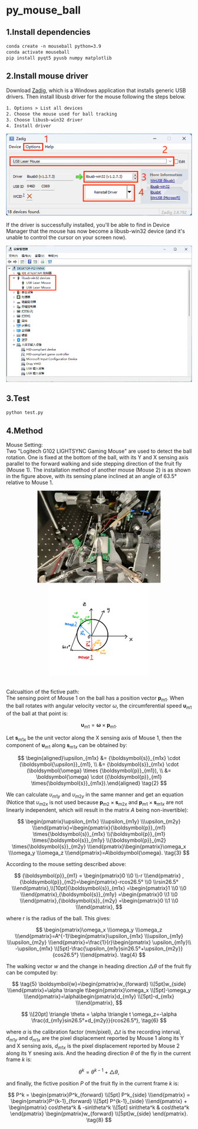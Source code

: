 # py_mouse_ball

## 1.Install dependencies

```
conda create -n mouseball python=3.9
conda activate mouseball
pip install pyqt5 pyusb numpy matplotlib
```

## 2.Install mouse driver

Download [Zadig](https://zadig.akeo.ie/), which is a Windows application that installs generic USB drivers. Then install libusb driver for the mouse following the steps below.

```
1. Options > List all devices
2. Choose the mouse used for ball tracking
3. Choose libusb-win32 driver
4. Install driver
```

<div align="center">
<img src="image1.png" width="600">
</div>

If the driver is successfully installed, you'll be able to find in Device Manager that the mouse has now become a libusb-win32 device (and it's unable to control the cursor on your screen now).

<div align="center">
<img src="image2.png" width="600">
</div>

## 3.Test

```
python test.py
```

## 4.Method

Mouse Setting: \
Two "Logitech G102 LIGHTSYNC Gaming Mouse" are used to detect the ball rotation. One is fixed at the bottom of the ball, with its
Y and X sensing axis parallel to the forward walking and side stepping direction of the fruit fly (Mouse 1).
The installation method of another mouse (Mouse 2) is as shown in the figure above, with its sensing plane inclined at an angle of 63.5° relative to
Mouse 1.

<div align="center">
<img src="image3.jpg" height="250">
<img src="image4.jpg" height="250">
</div>  
</br>

Calcualtion of the fictive path: \
The sensing point of Mouse 1 on the ball has a position vector ${\boldsymbol{p}}_{m1}$. When the ball rotates with angular velocity vector $\omega$, the circumferential speed ${\boldsymbol{\upsilon}}_{m1}$ of the ball at that point is:

$$
    {\boldsymbol{\upsilon}}_{m1} = \boldsymbol{\omega} \times {\boldsymbol{p}}_{m1}.
    \tag{1}
$$

Let ${\boldsymbol{s}}_{m1x}$ be the unit vector along the X sensing axis of Mouse 1, then the component of ${\boldsymbol{\upsilon}}_{m1}$ along ${\boldsymbol{s}}_{m1x}$ can be obtained by:

$$
\begin{aligned}\upsilon_{m1x} &= {\boldsymbol{s}}_{m1x} \cdot {\boldsymbol{\upsilon}}_{m1}, \\ &= {\boldsymbol{s}}_{m1x} \cdot (\boldsymbol{\omega} \times {\boldsymbol{p}}_{m1}), \\ &= \boldsymbol{\omega} \cdot ({\boldsymbol{p}}_{m1} \times{\boldsymbol{s}}_{m1x}).\end{aligned}
\tag{2}
$$

We can calculate $\upsilon_{m1y}$ and $\upsilon_{m2y}$ in the same manner and get an equation (Notice that $\upsilon_{m2x}$ is not used because ${\boldsymbol{p}}_{m2} \times{\boldsymbol{s}}_{m2x}$ and ${\boldsymbol{p}}_{m1} \times{\boldsymbol{s}}_{m1x}$ are not linearly independent, which will result in the matrix $A$ being non-invertible):

$$
\begin{pmatrix}\upsilon_{m1x} \\\upsilon_{m1y} \\\upsilon_{m2y} \\\end{pmatrix}=\begin{pmatrix}{\boldsymbol{p}}_{m1} \times{\boldsymbol{s}}_{m1x} \\{\boldsymbol{p}}_{m1} \times{\boldsymbol{s}}_{m1y} \\{\boldsymbol{p}}_{m2} \times{\boldsymbol{s}}_{m2y} \\\end{pmatrix}\begin{pmatrix}\omega_x \\\omega_y \\\omega_z \\\end{pmatrix}=A\boldsymbol{\omega}.
\tag{3}
$$

According to the mouse setting described above:

$$
{\boldsymbol{p}}_{m1} = \begin{pmatrix}0 \\0 \\-r  \\\end{pmatrix} , {\boldsymbol{p}}_{m2}=\begin{pmatrix}-rcos26.5° \\0 \\rsin26.5°  \\\end{pmatrix},\\[10pt]{\boldsymbol{s}}_{m1x} =\begin{pmatrix}1 \\0 \\0  \\\end{pmatrix},{\boldsymbol{s}}_{m1y} =\begin{pmatrix}0 \\1 \\0  \\\end{pmatrix},{\boldsymbol{s}}_{m2y} =\begin{pmatrix}0 \\1 \\0  \\\end{pmatrix},
$$

where r is the radius of the ball. This gives:

$$
\begin{pmatrix}\omega_x \\\omega_y \\\omega_z \\\end{pmatrix}=A^{-1}\begin{pmatrix}\upsilon_{m1x} \\\upsilon_{m1y} \\\upsilon_{m2y} \\\end{pmatrix}=\frac{1}{r}\begin{pmatrix} \upsilon_{m1y}\\ -\upsilon_{m1x} \\[5pt]-\frac{\upsilon_{m1y}sin26.5°+\upsilon_{m2y}}{cos26.5°} \\\end{pmatrix}.
\tag{4}
$$

The walking vector $w$ and the change in heading direction $\triangle \theta$ of the fruit fly can be computed by:

$$
\tag{5}
\boldsymbol{w}=\begin{pmatrix}w_{forward} \\[5pt]w_{side} \\\end{pmatrix}=\alpha \triangle t\begin{pmatrix}\omega_x \\[5pt]-\omega_y \\\end{pmatrix}=\alpha\begin{pmatrix}d_{m1y} \\[5pt]-d_{m1x} \\\end{pmatrix},
$$

$$
\\[20pt]
\triangle \theta = \alpha \triangle t \omega_z=-\alpha \frac{d_{m1y}sin26.5°+d_{m2y}}{rcos26.5°},
\tag{6}
$$

where $\alpha$ is the calibration factor (mm/pixel), $\triangle t$ is the recording interval, $d_{m1y}$ and $d_{m1x}$ are the pixel displacement reported by Mouse 1 along its Y and X sensing axis, $d_{m1x}$ is the pixel displacement reported by Mouse 2 along its Y snesing axis. And the heading direction $\theta$ of the fly in the current frame $k$ is:

$$
\theta^k = \theta^{k-1} + \triangle \theta,
\tag{7}
$$

and finally, the fictive position $P$ of the fruit fly in the current frame $k$ is:

$$
P^k = \begin{pmatrix}P^k_{forward} \\[5pt] P^k_{side} \\\end{pmatrix} = \begin{pmatrix}P^{k-1}_{forward} \\[5pt] P^{k-1}_{side} \\\end{pmatrix} + \begin{pmatrix} cos\theta^k & -sin\theta^k \\[5pt] sin\theta^k & cos\theta^k \end{pmatrix} \begin{pmatrix}w_{forward} \\[5pt]w_{side} \end{pmatrix}.
\tag{8}
$$
